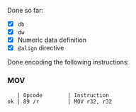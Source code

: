 Done so far:

- [x] `db`
- [x] `dw`
- [x] Numeric data definition
- [x] `@align` directive

Done encoding the following instructions:

### MOV

```
   | Opcode        | Instruction
ok | 89 /r         | MOV r32, r32
```
